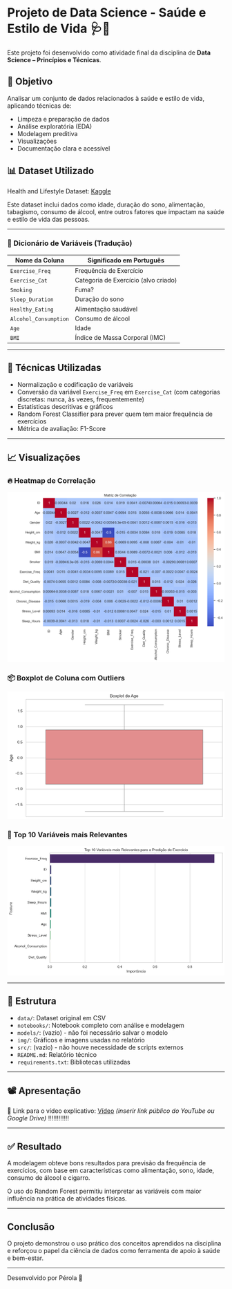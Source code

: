 # Projeto de Data Science - Saúde e Estilo de Vida 🩺🍎

Este projeto foi desenvolvido como atividade final da disciplina de **Data Science – Princípios e Técnicas**.

## 📌 Objetivo

Analisar um conjunto de dados relacionados à saúde e estilo de vida, aplicando técnicas de:
- Limpeza e preparação de dados
- Análise exploratória (EDA)
- Modelagem preditiva
- Visualizações
- Documentação clara e acessível

## 📊 Dataset Utilizado

Health and Lifestyle Dataset: [Kaggle](https://www.kaggle.com/datasets/sahilislam007/health-and-lifestyle-dataset)

Este dataset inclui dados como idade, duração do sono, alimentação, tabagismo, consumo de álcool, entre outros fatores que impactam na saúde e estilo de vida das pessoas.

---

### 📘 Dicionário de Variáveis (Tradução)

| Nome da Coluna        | Significado em Português             |
|------------------------|--------------------------------------|
| `Exercise_Freq`        | Frequência de Exercício              |
| `Exercise_Cat`         | Categoria de Exercício (alvo criado)|
| `Smoking`              | Fuma?                                |
| `Sleep_Duration`       | Duração do sono                      |
| `Healthy_Eating`       | Alimentação saudável                 |
| `Alcohol_Consumption`  | Consumo de álcool                    |
| `Age`                  | Idade                                |
| `BMI`                  | Índice de Massa Corporal (IMC)       |

---

## 🧪 Técnicas Utilizadas

- Normalização e codificação de variáveis
- Conversão da variável `Exercise_Freq` em `Exercise_Cat` (com categorias discretas: nunca, às vezes, frequentemente)
- Estatísticas descritivas e gráficos
- Random Forest Classifier para prever quem tem maior frequência de exercícios
- Métrica de avaliação: F1-Score

---

## 📈 Visualizações

### 🔥 Heatmap de Correlação
![heatmap](img/heatmap_correlacao.png)

### 📦 Boxplot de Coluna com Outliers
![boxplot](img/boxplot.png)

### 🌟 Top 10 Variáveis mais Relevantes
![importancia](img/variaveis_importantes.png)

---

## 📁 Estrutura

- `data/`: Dataset original em CSV
- `notebooks/`: Notebook completo com análise e modelagem
- `models/`: (vazio) - não foi necessário salvar o modelo
- `img/`: Gráficos e imagens usadas no relatório
- `src/`: (vazio) - não houve necessidade de scripts externos
- `README.md`: Relatório técnico
- `requirements.txt`: Bibliotecas utilizadas

---

## 📽️ Apresentação

🎥 Link para o vídeo explicativo: [Vídeo](https://www.kaggle.com/datasets/sahilislam007/health-and-lifestyle-dataset) _(inserir link público do YouTube ou Google Drive)_   !!!!!!!!!!!!

---

## ✅ Resultado

A modelagem obteve bons resultados para previsão da frequência de exercícios, com base em características como alimentação, sono, idade, consumo de álcool e cigarro.

O uso do Random Forest permitiu interpretar as variáveis com maior influência na prática de atividades físicas.

---

## Conclusão

O projeto demonstrou o uso prático dos conceitos aprendidos na disciplina e reforçou o papel da ciência de dados como ferramenta de apoio à saúde e bem-estar.

---
Desenvolvido por Pérola 💜
